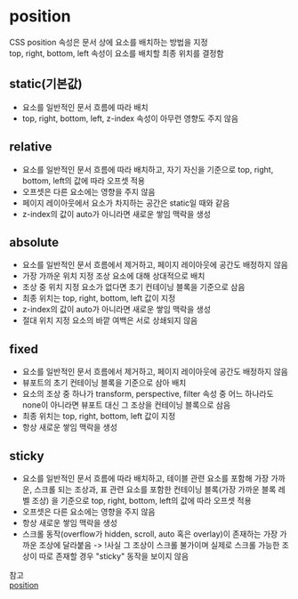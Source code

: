 # position

CSS position 속성은 문서 상에 요소를 배치하는 방법을 지정<br/>
top, right, bottom, left 속성이 요소를 배치할 최종 위치를 결정함

## static(기본값)

- 요소를 일반적인 문서 흐름에 따라 배치
- top, right, bottom, left, z-index 속성이 아무런 영향도 주지 않음

## relative

- 요소를 일반적인 문서 흐름에 따라 배치하고, 자기 자신을 기준으로 top, right, bottom, left의 값에 따라 오프셋 적용
- 오프셋은 다른 요소에는 영향을 주지 않음
- 페이지 레이아웃에서 요소가 차지하는 공간은 static일 때와 같음
- z-index의 값이 auto가 아니라면 새로운 쌓임 맥락을 생성

## absolute

- 요소를 일반적인 문서 흐름에서 제거하고, 페이지 레이아웃에 공간도 배정하지 않음
- 가장 가까운 위치 지정 조상 요소에 대해 상대적으로 배치
- 조상 중 위치 지정 요소가 없다면 초기 컨테이닝 블록을 기준으로 삼음
- 최종 위치는 top, right, bottom, left 값이 지정
- z-index의 값이 auto가 아니라면 새로운 쌓임 맥락을 생성
- 절대 위치 지정 요소의 바깥 여백은 서로 상쇄되지 않음

## fixed

- 요소를 일반적인 문서 흐름에서 제거하고, 페이지 레이아웃에 공간도 배정하지 않음
- 뷰포트의 초기 컨테이닝 블록을 기준으로 삼아 배치
- 요소의 조상 중 하나가 transform, perspective, filter 속성 중 어느 하나라도 none이 아니라면 뷰포트 대신 그 조상을 컨테이닝 블록으로 삼음
- 최종 위치는 top, right, bottom, left 값이 지정
- 항상 새로운 쌓임 맥락을 생성

## sticky

- 요소를 일반적인 문서 흐름에 따라 배치하고, 테이블 관련 요소를 포함해 가장 가까운, 스크롤 되는 조상과, 표 관련 요소를 포함한 컨테이닝 블록(가장 가까운 블록 레벨 조상) 을 기준으로 top, right, bottom, left의 값에 따라 오프셋 적용
- 오프셋은 다른 요소에는 영향을 주지 않음
- 항상 새로운 쌓임 맥락을 생성
- 스크롤 동작(overflow가 hidden, scroll, auto 혹은 overlay)이 존재하는 가장 가까운 조상에 달라붙음
  -> !사실 그 조상이 스크롤 불가이며 실제로 스크롤 가능한 조상이 따로 존재할 경우 "sticky" 동작을 보이지 않음

참고<br/>
[position](https://developer.mozilla.org/ko/docs/Web/CSS/position)
